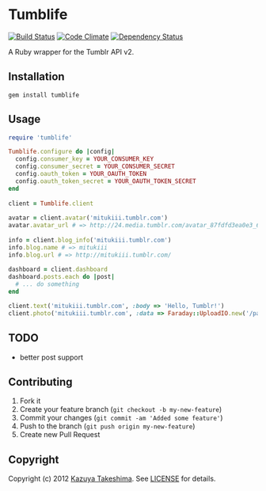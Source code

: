 # Tumblife

[![Build Status](https://travis-ci.org/mitukiii/tumblife-for-ruby.png?branch=master)][travis]
[![Code Climate](https://codeclimate.com/github/mitukiii/tumblife-for-ruby.png)][codeclimate]
[![Dependency Status](https://gemnasium.com/mitukiii/tumblife-for-ruby.png?travis)][gemnasium]

[travis]: https://travis-ci.org/mitukiii/tumblife-for-ruby
[codeclimate]: https://codeclimate.com/github/mitukiii/tumblife-for-ruby
[gemnasium]: https://gemnasium.com/mitukiii/tumblife-for-ruby

A Ruby wrapper for the Tumblr API v2.

## Installation
    gem install tumblife

## Usage
```ruby
require 'tumblife'

Tumblife.configure do |config|
  config.consumer_key = YOUR_CONSUMER_KEY
  config.consumer_secret = YOUR_CONSUMER_SECRET
  config.oauth_token = YOUR_OAUTH_TOKEN
  config.oauth_token_secret = YOUR_OAUTH_TOKEN_SECRET
end
    
client = Tumblife.client
    
avatar = client.avatar('mitukiii.tumblr.com')
avatar.avatar_url # => http://24.media.tumblr.com/avatar_87fdfd3ea0e3_64.png
    
info = client.blog_info('mitukiii.tumblr.com')
info.blog.name # => mitukiii
info.blog.url # => http://mitukiii.tumblr.com/
    
dashboard = client.dashboard
dashboard.posts.each do |post|
  # ... do something
end

client.text('mitukiii.tumblr.com', :body => 'Hello, Tumblr!')
client.photo('mitukiii.tumblr.com', :data => Faraday::UploadIO.new('/path/to/image.png', 'image/png'))
```

## TODO
* better post support

## Contributing
1. Fork it
2. Create your feature branch (`git checkout -b my-new-feature`)
3. Commit your changes (`git commit -am 'Added some feature'`)
4. Push to the branch (`git push origin my-new-feature`)
5. Create new Pull Request

## Copyright
Copyright (c) 2012 [Kazuya Takeshima](mailto:mail@mitukiii.jp). See [LICENSE][license] for details.

[license]: LICENSE.md
